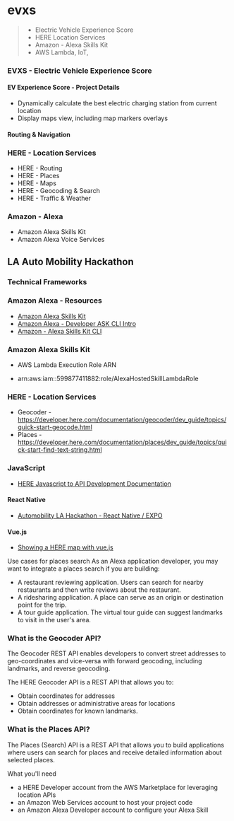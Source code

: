 # evxs
> - Electric Vehicle Experience Score
> - HERE Location Services
> - Amazon - Alexa Skills Kit
> - AWS Lambda, IoT, 

### EVXS - Electric Vehicle Experience Score

#### EV Experience Score - Project Details 

* Dynamically calculate the best electric charging station from current location
* Display maps view, including map markers overlays

#### Routing & Navigation 

### HERE - Location Services

* HERE - Routing 
* HERE - Places
* HERE - Maps
* HERE - Geocoding & Search
* HERE - Traffic & Weather

### Amazon - Alexa

* Amazon Alexa Skills Kit
* Amazon Alexa Voice Services

## LA Auto Mobility Hackathon 

### Technical Frameworks


### Amazon Alexa - Resources
* [Amazon Alexa Skills Kit](https://developer.amazon.com/en-US/alexa/alexa-skills-kit)
* [Amazon Alexa - Developer ASK CLI Intro](https://developer.amazon.com/docs/smapi/ask-cli-intro.html) 
* [Amazon - Alexa Skills Kit CLI](https://developer.amazon.com/docs/smapi/quick-start-alexa-skills-kit-command-line-interface.html)

### Amazon Alexa Skills Kit 
* AWS Lambda Execution Role ARN
- arn:aws:iam::599877411882:role/AlexaHostedSkillLambdaRole

### HERE - Location Services 
* Geocoder - https://developer.here.com/documentation/geocoder/dev_guide/topics/quick-start-geocode.html
* Places - https://developer.here.com/documentation/places/dev_guide/topics/quick-start-find-text-string.html

### JavaScript 
* [HERE Javascript to API Development Documentation](https://developer.here.com/develop/javascript-api) 

#### React Native 
* [Automobility LA Hackathon - React Native / EXPO](https://github.com/DarrenRF/automobility-hackathon)

#### Vue.js
 * [Showing a HERE map with vue.js](https://developer.here.com/blog/showing-a-here-map-with-the-vue.js-javascript-framework)
 
Use cases for places search
As an Alexa application developer, you may want to integrate a places search if you are building:

- A restaurant reviewing application. Users can search for nearby restaurants and then write reviews about the restaurant.
- A ridesharing application. A place can serve as an origin or destination point for the trip.
- A tour guide application. The virtual tour guide can suggest landmarks to visit in the user's area.

### What is the Geocoder API?
The Geocoder REST API enables developers to convert street addresses to geo-coordinates and vice-versa with forward geocoding, including landmarks, and reverse geocoding.

The HERE Geocoder API is a REST API that allows you to:

* Obtain coordinates for addresses
* Obtain addresses or administrative areas for locations
* Obtain coordinates for known landmarks.

### What is the Places API?
The Places (Search) API is a REST API that allows you to build applications where users can search for places and receive detailed information about selected places.

What you'll need
* a HERE Developer account from the AWS Marketplace for leveraging location APIs
* an Amazon Web Services account to host your project code
* an Amazon Alexa Developer account to configure your Alexa Skill
